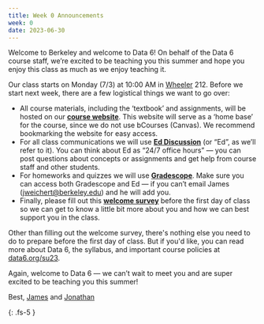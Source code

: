 ```yaml
---
title: Week 0 Announcements
week: 0
date: 2023-06-30
---
```


Welcome to Berkeley and welcome to Data 6! On behalf of the Data 6 course staff, we’re excited to be teaching you this summer and hope you enjoy this class as much as we enjoy teaching it. 

Our class starts on Monday (7/3) at 10:00 AM in [Wheeler](https://www.berkeley.edu/map?wheeler) 212. Before we start next week, there are a few logistical things we want to go over:

* All course materials, including the ‘textbook’ and assignments, will be hosted on our **[course website](https://data6.org/su23/)**. This website will serve as a ‘home base’ for the course, since we do not use bCourses (Canvas). We recommend bookmarking the website for easy access.
* For all class communications we will use **[Ed Discussion](https://edstem.org/us/courses/39169/discussion/)** (or “Ed”, as we’ll refer to it). You can think about Ed as “24/7 office hours” — you can post questions about concepts or assignments and get help from course staff and other students.
* For homeworks and quizzes we will use **[Gradescope](https://www.gradescope.com/courses/551324)**. Make sure you can access both Gradescope and Ed — if you can’t email James (jweichert@berkeley.edu) and he will add you.
* Finally, please fill out this **[welcome survey](https://forms.gle/Pqh5uirRqA7tNpEQ8)** before the first day of class so we can get to know a little bit more about you and how we can best support you in the class.

Other than filling out the welcome survey, there's nothing else you need to do to prepare before the first day of class. But if you'd like, you can read more about Data 6, the syllabus, and important course policies at [data6.org/su23](https://data6.org/su23/).

Again, welcome to Data 6 — we can’t wait to meet you and are super excited to be teaching you this summer!

Best,
[James](https://data6.org/su23/staff/#instructors) and [Jonathan](https://data6.org/su23/staff/#instructors)


{: .fs-5 }

